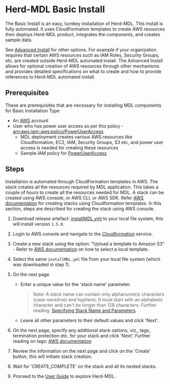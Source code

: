 
Herd-MDL Basic Install
======================

The Basic Install is an easy, turnkey installation of Herd-MDL. This install is fully automated. It uses CloudFormation templates to create AWS resources then deploys Herd-MDL product, 
integrates the components, and creates sample data.

See [Advanced Install](advanced-install.md) for other options. For example if your organization requires that certain AWS resources such as IAM Roles, 
Security Groups, etc. are created outside Herd-MDL automated install. The Advanced Install allows for optional creation of AWS resources through other 
mechanisms and provides detailed specifications on what to create and how to provide references to Herd-MDL automated install.

## Prerequisites

These are prerequisites that are necessary for installing MDL components for Basic Installation Type

*   An [AWS](https://aws.amazon.com) account 
*   User who has power user access as per this policy - [arn:aws:iam::aws:policy/PowerUserAccess](https://docs.aws.amazon.com/IAM/latest/UserGuide/access_policies_job-functions.html#jf_developer-power-user)
    *   MDL deployment creates various AWS resources like Cloudformation, EC2, IAM, Security Groups, S3 etc, and power user access is needed for creating these resources
    *   Sample IAM policy for [PowerUserAccess](attachments/1070290969/1070291504.txt)

## Steps

Installation is automated through CloudFormation templates in AWS. The stack creates all the resources required by MDL application. This takes a couple of hours to create all the resources needed for MDL. A stack can be created using AWS console, or AWS CLI, or AWS SDK. Refer [AWS documentation](https://docs.aws.amazon.com/AWSCloudFormation/latest/UserGuide/stacks.html) for creating stacks using Cloudformation templates. In this section, steps are described for creating the stack using AWS console.

1.  Download release artefact: [installMDL.yml](https://github.com/FINRAOS/herd-mdl/releases/download/mdl-v1.5.0/installMDL.yml) to your local file system, this will install version `1.5.0`.
2.  Login to AWS console and navigate to the [Cloudformation](https://docs.aws.amazon.com/AWSCloudFormation/latest/UserGuide/cfn-console-login.html) service.
3.  Create a new stack using the option: "Upload a template to Amazon S3" - Refer to [AWS documentation](https://docs.aws.amazon.com/AWSCloudFormation/latest/UserGuide/cfn-using-console-create-stack-template.html) on how to select a local template.
4.  Select the same `installMDL.yml` file from your local file system (which was downloaded in step 1).
5.  On the next page
    *   Enter a unique value for the 'stack name' parameter. 
    
        > Note: A stack name can contain only alphanumeric characters (case-sensitive) and hyphens. It must start with an alphabetic character and can't be longer than 128 characters. Further reading: [Specifying Stack Name and Parameters](https://docs.aws.amazon.com/AWSCloudFormation/latest/UserGuide/cfn-using-console-create-stack-parameters.html)
    
    *   Leave all other parameters to their default values and click 'Next'.
      
6.  On the next page, specify any additional stack options, viz., tags, termination protection etc. for your stack and click 'Next'. Further reading on tags: [AWS documentation](https://docs.aws.amazon.com/AWSCloudFormation/latest/UserGuide/cfn-console-add-tags.html)
7.  Review the information on the next page and click on the 'Create' button, this will initiate stack creation.
8.  Wait for 'CREATE_COMPLETE' on the stack and all its nested stacks.
9.  Proceed to the [User Guide](user-guide.md) to explore Herd-MDL.

